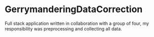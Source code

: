 # GerrymanderingDataCorrection

Full stack application written in collaboration with a group of four, my responsibility was preprocessing and collecting all data.
